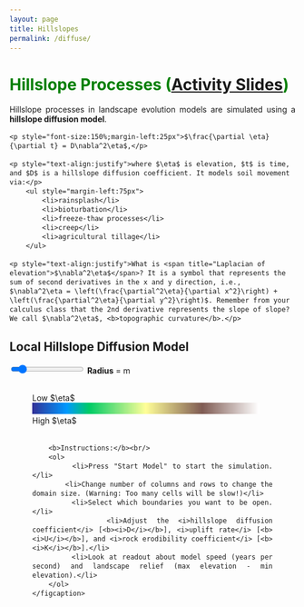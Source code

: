 ```yaml
---
layout: page
title: Hillslopes
permalink: /diffuse/
---
```


<html>
<head>
<style>
	 ul.parameters {
			 -webkit-column-count: 3;
			 -moz-column-count: 3;
			 -o-column-count: 3;
			  column-count: 3; 
			  border:2px solid #808080;
  			padding-left: 10px;
      }
	 ul.bc {
			 -webkit-column-count: 3;
			 -moz-column-count: 3;
			 -o-column-count: 3;
			  column-count: 2; 
      }
</style>
<script type="text/javascript" id="MathJax-script" async
  src="https://cdn.jsdelivr.net/npm/mathjax@3/es5/tex-mml-chtml.js">
</script>
<script>
  MathJax = {
    tex: {
      inlineMath: [['$', '$']]
    }
  };
</script>

<meta name="viewport" content="width=device-width, initial-scale=1">
<style>
.slidecontainer {
  width: 72%;
}

.slider {
  -webkit-appearance: none;
  width: 70%;
  height: 25px;
  background: #d3d3d3;
  outline: none;
  opacity: 0.7;
  -webkit-transition: .2s;
  transition: opacity .2s;
}

.slider:hover {
  opacity: 1;
}

.slider::-webkit-slider-thumb {
  -webkit-appearance: none;
  appearance: none;
  width: 25px;
  height: 25px;
  background: #000000;
  cursor: pointer;
}

.slider::-moz-range-thumb {
  width: 25px;
  height: 25px;
  background: #000000;
  cursor: pointer;
}
</style>

</head>

<body>
<h1><b><span style="color:green;">Hillslope Processes (<a href="https://docs.google.com/presentation/d/1He0NAFRBt6n9554vKKsNbIOvWnyVwRKkI5TqjpAgwHY/edit?usp=sharing">Activity Slides</a>)</span></b></h1>
	<p style="text-align:justify">Hillslope processes in landscape evolution models are simulated using a <b>hillslope diffusion model</b>.</p>

	<p style="font-size:150%;margin-left:25px">$\frac{\partial \eta}{\partial t} = D\nabla^2\eta$,</p>

	<p style="text-align:justify">where $\eta$ is elevation, $t$ is time, and $D$ is a hillslope diffusion coefficient. It models soil movement via:</p>
		<ul style="margin-left:75px">
			<li>rainsplash</li> 
			<li>bioturbation</li> 
			<li>freeze-thaw processes</li>
			<li>creep</li>
			<li>agricultural tillage</li>
		</ul>

	<p style="text-align:justify">What is <span title="Laplacian of elevation">$\nabla^2\eta$</span>? It is a symbol that represents the sum of second derivatives in the x and y direction, i.e., $\nabla^2\eta = \left(\frac{\partial^2\eta}{\partial x^2}\right) + \left(\frac{\partial^2\eta}{\partial y^2}\right)$. Remember from your calculus class that the 2nd derivative represents the slope of slope? We call $\nabla^2\eta$, <b>topographic curvature</b>.</p>

<h2><b>Local Hillslope Diffusion Model</b></h2>
		<div class="slidecontainer">
		  <input type="range" min="100" max="1000" value="200" class="slider" id="rad_Range">
			<b>Radius</b> = <span id="rad_output"></span> m
		</div>

<figure style="text-align:left;">
	<script src="/assets/js/colormap.js" type="text/javascript"></script>
	<canvas id="DiffuseCanvas" width="500" height="500" onmousedown="mouse_down(event)" onmouseup = "mouse_up(event)" onmousemove = "diffuse_loc(event)" onmouseout = "mouse_up(event)"></canvas>
	<script src="https://cdnjs.cloudflare.com/ajax/libs/jquery/3.6.0/jquery.js" type="text/javascript"></script>
	<script src="https://cdnjs.cloudflare.com/ajax/libs/jquery-csv/1.0.11/jquery.csv.js" type="text/javascript"></script>
	<script src="/assets/js/diffuse_TroutCreek.js" type="text/javascript"></script>
	<br>
	Low $\eta$ <img src="/assets/images/terrain.png" style = "width: 400px;height:20px;display: inline-block"> High $\eta$ <br><br>
	<figcaption style="text-align:justify">

		<b>Instructions:</b><br/>
		<ol>
			<li>Press "Start Model" to start the simulation.</li>
			<li>Change number of columns and rows to change the domain size. (Warning: Too many cells will be slow!)</li>
			<li>Select which boundaries you want to be open.</li>
			<li>Adjust the <i>hillslope diffusion coefficient</i> [<b><i>D</i></b>], <i>uplift rate</i> [<b><i>U</i></b>], and <i>rock erodibility coefficient</i> [<b><i>K</i></b>].</li>
			<li>Look at readout about model speed (years per second) and landscape relief (max elevation - min elevation).</li>
		</ol>
	</figcaption>
</figure>
</body>




